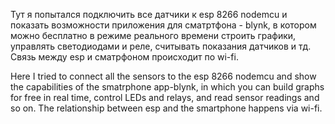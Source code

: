 Тут я попытался подключить все датчики к esp 8266 nodemcu и показать возможности приложения для сматртфона - blynk, 
в котором можно бесплатно в режиме реального времени строить графики, управлять светодиодами и реле, считывать показания датчиков
и тд.
Связь между esp и сматрфоном происходит по wi-fi.


Here I tried to connect all the sensors to the esp 8266 nodemcu and show the capabilities of the smatrphone app-blynk, 
in which you can build graphs for free in real time, control LEDs and relays, and read sensor readings
and so on.
The relationship between esp and the smartphone happens via wi-fi.
